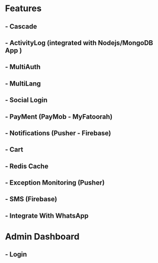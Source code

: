 #  Features
## - Cascade
## - ActivityLog (integrated with Nodejs/MongoDB App )
## - MultiAuth
## - MultiLang
## - Social Login
## - PayMent (PayMob - MyFatoorah)
## - Notifications (Pusher - Firebase)
## - Cart
## - Redis Cache
## - Exception Monitoring (Pusher)
## - SMS (Firebase)
## - Integrate With WhatsApp


# Admin Dashboard
## - Login 